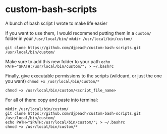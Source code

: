 # custom-bash-scripts
A bunch of bash script I wrote to make life easier

If you want to use them, I would recommend putting them in a `custom/` folder in your `/usr/local/bin/`
  `mkdir /usr/local/bin/custom/`
  
  `git clone https://github.com/djpeach/custom-bash-scripts.git /usr/local/bin/custom/`
  
Make sure to add this new folder to your path
  `echo PATH="$PATH:/usr/local/bin/custom/"; > ~/.bashrc`
  
Finally, give executable permissions to the scripts (wildcard, or just the one you want)
  `chmod +x /usr/local/bin/custom/*`

  `chmod +x /usr/local/bin/custom/<script_file_name>`

For all of them: copy and paste into terminal:
```
mkdir /usr/local/bin/custom/
git clone https://github.com/djpeach/custom-bash-scripts.git /usr/local/bin/custom/
echo PATH="$PATH:/usr/local/bin/custom/"; > ~/.bashrc
chmod +x /usr/local/bin/custom/*

```
